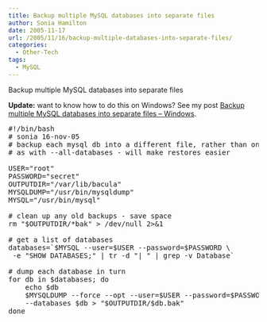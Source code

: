 ```yaml
---
title: Backup multiple MySQL databases into separate files
author: Sonia Hamilton
date: 2005-11-17
url: /2005/11/16/backup-multiple-databases-into-separate-files/
categories:
  - Other-Tech
tags:
  - MySQL
---
```

Backup multiple MySQL databases into separate files
<!--more-->
**Update:** want to know how to do this on Windows? See my post [Backup multiple MySQL databases into separate files – Windows][1].

<pre>#!/bin/bash
# sonia 16-nov-05
# backup each mysql db into a different file, rather than one big file
# as with --all-databases - will make restores easier

USER="root"
PASSWORD="secret"
OUTPUTDIR="/var/lib/bacula"
MYSQLDUMP="/usr/bin/mysqldump"
MYSQL="/usr/bin/mysql"

# clean up any old backups - save space
rm "$OUTPUTDIR/*bak" &gt; /dev/null 2&gt;&1

# get a list of databases
databases=`$MYSQL --user=$USER --password=$PASSWORD \
 -e "SHOW DATABASES;" | tr -d "| " | grep -v Database`

# dump each database in turn
for db in $databases; do
    echo $db
    $MYSQLDUMP --force --opt --user=$USER --password=$PASSWORD \
    --databases $db &gt; "$OUTPUTDIR/$db.bak"
done</pre>

 [1]: http://blog2.snowfrog.net/2012/03/06/backup-multiple-mysql-databases-into-separate-files-windows/
